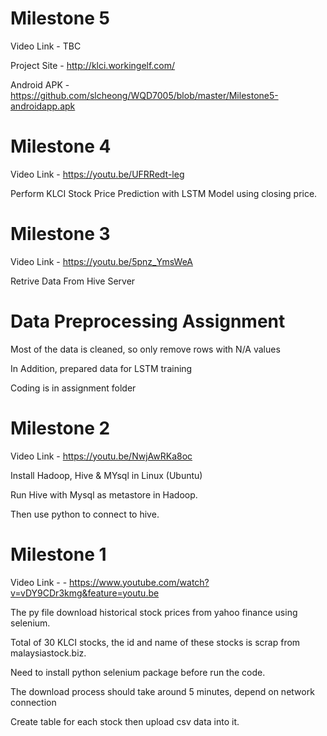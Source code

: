 # Milestone 5

Video Link - TBC

Project Site - http://klci.workingelf.com/

Android APK - https://github.com/slcheong/WQD7005/blob/master/Milestone5-androidapp.apk

# Milestone 4

Video Link - https://youtu.be/UFRRedt-leg

Perform KLCI Stock Price Prediction with LSTM Model using closing price.

# Milestone 3

Video Link - https://youtu.be/5pnz_YmsWeA

Retrive Data From Hive Server


# Data Preprocessing Assignment
Most of the data is cleaned, so only remove rows with N/A values

In Addition, prepared data for LSTM training

Coding is in assignment folder

# Milestone 2

Video Link - https://youtu.be/NwjAwRKa8oc

Install Hadoop, Hive & MYsql in Linux (Ubuntu)

Run Hive with Mysql as metastore in Hadoop.

Then use python to connect to hive.

# Milestone 1

Video Link -  - https://www.youtube.com/watch?v=vDY9CDr3kmg&feature=youtu.be

The py file download historical stock prices from yahoo finance using selenium.

Total of 30 KLCI stocks, the id and name of these stocks is scrap from malaysiastock.biz.  

Need to install python selenium package before run the code.  

The download process should take around 5 minutes, depend on network connection  



Create table for each stock then upload csv data into it.


